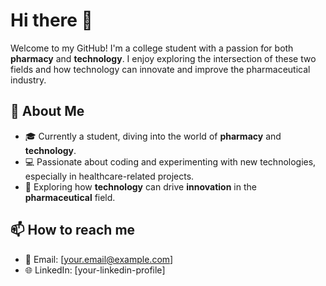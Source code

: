 # Hi there 👋

Welcome to my GitHub! I'm a college student with a passion for both **pharmacy** and **technology**. I enjoy exploring the intersection of these two fields and how technology can innovate and improve the pharmaceutical industry.

## 🚀 About Me
- 🎓 Currently a student, diving into the world of **pharmacy** and **technology**.
- 💻 Passionate about coding and experimenting with new technologies, especially in healthcare-related projects.
- 🔬 Exploring how **technology** can drive **innovation** in the **pharmaceutical** field.

## 📫 How to reach me
- 📧 Email: [your.email@example.com]
- 🌐 LinkedIn: [your-linkedin-profile]
